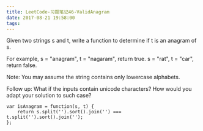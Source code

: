 ```yaml
---
title: LeetCode-习题笔记46-ValidAnagram
date: 2017-08-21 19:58:00
tags:
---
```




Given two strings s and t, write a function to determine if t is an anagram of s.

For example,
s = "anagram", t = "nagaram", return true.
s = "rat", t = "car", return false.

Note:
You may assume the string contains only lowercase alphabets.

Follow up:
What if the inputs contain unicode characters? How would you adapt your solution to such case?


	var isAnagram = function(s, t) {
	    return s.split('').sort().join('') === t.split('').sort().join('');
	};